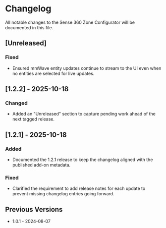 # Changelog

All notable changes to the Sense 360 Zone Configurator will be documented in this file.

## [Unreleased]

### Fixed
- Ensured mmWave entity updates continue to stream to the UI even when no entities are selected for live updates.

## [1.2.2] - 2025-10-18

### Changed
- Added an "Unreleased" section to capture pending work ahead of the next tagged release.

## [1.2.1] - 2025-10-18

### Added
- Documented the 1.2.1 release to keep the changelog aligned with the published add-on metadata.

### Fixed
- Clarified the requirement to add release notes for each update to prevent missing changelog entries going forward.

## Previous Versions
- 1.0.1 - 2024-08-07
